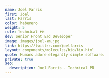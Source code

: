 ```yaml
---
name: Joel Farris
first: Joel
last: Farris
color: habenero
weight: 5
role: Technical PM
dev: Senior Front End Developer
image: images/joel-sm.jpg
link: https://twitter.com/joelfarris
layout: components/molecules/bio/bio.html
quote: Humans adore elegantly simple software.
private: true
seo:
  description: Joel Farris - Technical PM
---
```

